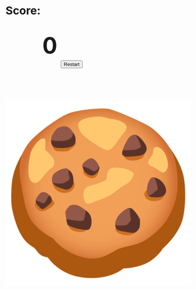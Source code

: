<style>
    #Gameover {
        display: none;
    }

    #restart {
        max-width: 200px;
        position: relative;
        left: 150px;
        bottom: 70px;
    }

    #score {
        position: relative;
        left: 100px;
        bottom: 35px;
        font-size: 30px;
    }

    #display {
        position: relative;
        top: 8px;
        font-size: 30px;
    }

    /* New styles for the cookie image */
    #cookie {
        transition: all 0.5s ease-in-out;
        cursor: pointer;
    }
</style>

<div id="game">
    <h3 id = "display">Score:</h3>
    <div id="score">
        <h1>0</h1>
    </div>
    <button id = "restart" onclick = "tryagain()" >Restart</button>
    <br><br><img src="cookie.png" id="cookie" onclick="cookieClick()">
    <img src="GameOver.png" id="Gameover">
</div>

<script>
let cookie = document.getElementById("cookie");
let score = 0;
let scoreText = document.getElementById("score");
let gameOver = false; // Flag variable to track game over state

function cookieClick() {
    if (!gameOver) {
        score++;
        scoreText.innerHTML = score;

        // Change the cookie image style and color randomly
        let randomSize = Math.floor(Math.random() * 50) + 50; // Random size between 50 and 100 pixels
        let randomRotation = Math.floor(Math.random() * 360); // Random rotation between 0 and 360 degrees
        let randomColor = '#' + Math.floor(Math.random() * 16777215).toString(16); // Random color in hexadecimal format
        cookie.style.transform = `rotate(${randomRotation}deg) scale(${randomSize/100})`;
        cookie.style.filter = `hue-rotate(${randomRotation}deg)`;
        cookie.style.backgroundColor = "transparent";
        cookie.style.borderColor = randomColor;
    }
}

function tryagain() {
    window.location.href = "{{site.baseurl}}/game";
}

function gameover() {
    if (!gameOver) {
        cookie.style.display = "none";
        document.getElementById("Gameover").style.display = "block";
        gameOver = true;

        fetch("http://localhost:8086/api/leaderboard/score", {
            method: "POST",
            headers: {
                "Content-Type": "application/json"
            },
            body: JSON.stringify({
                "name": localStorage.getItem("username"),
                "score": score
            })
        })
        .then(response => response.json())
        .then(data => {
            console.log(data);
        })
        .catch(error => {
            console.log(error);
        });
    }
}

// Timer functionality
let timer = setTimeout(gameover, 30000); // Set the timer to 30 seconds

function resetTimer() {
    clearTimeout(timer); // Clear the timer
    timer = setTimeout(gameover, 30000); // Reset the timer to 30 seconds
}

</script>
